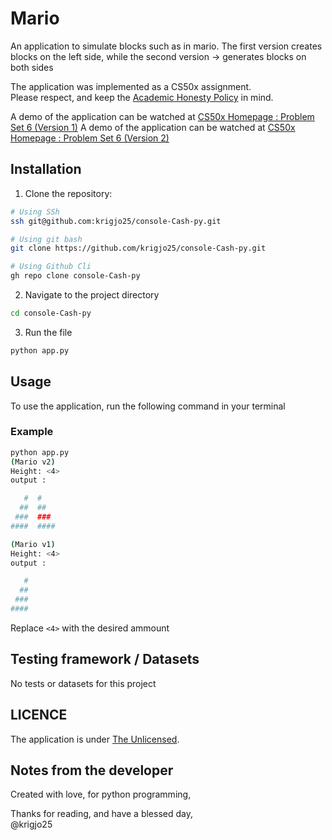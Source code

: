 #  Mario
An application to simulate blocks such as in mario.
The first version creates blocks on the left side, while the second version -> generates blocks on both sides

The application was implemented as a CS50x assignment.<br>
Please respect, and keep the [Academic Honesty Policy](https://cs50.harvard.edu/x/2023/honesty/) in mind.

A demo of the application can be watched at [CS50x Homepage : Problem Set 6 (Version 1)](https://cs50.harvard.edu/x/2024/psets/6/mario/less/)
A demo of the application can be watched at [CS50x Homepage : Problem Set 6 (Version 2)](https://cs50.harvard.edu/x/2024/psets/6/mario/more/)

## Installation
1. Clone the repository:
```sh
# Using SSh 
ssh git@github.com:krigjo25/console-Cash-py.git

# Using git bash
git clone https://github.com/krigjo25/console-Cash-py.git

# Using Github Cli
gh repo clone console-Cash-py
```

2. Navigate to the project directory
```sh
cd console-Cash-py
```

3. Run the file
```sh
python app.py
```

##  Usage
To use the application, run the following command in your terminal

### Example
```sh
python app.py
(Mario v2)
Height: <4>
output :

   #  #                                                                                             
  ##  ##                                                                                            
 ###  ###                                                                                           
####  ####  

(Mario v1)
Height: <4>
output :

   #                                                                                             
  ##                                                                                            
 ###                                                                                          
####  

```
Replace `<4>` with the desired ammount

##  Testing framework  / Datasets
No tests or datasets for this project

## LICENCE
The application is under [The Unlicensed](./LICENCE).

## Notes from the developer
Created with love, for python programming,

Thanks for reading, and have a blessed day,<br>
@krigjo25
